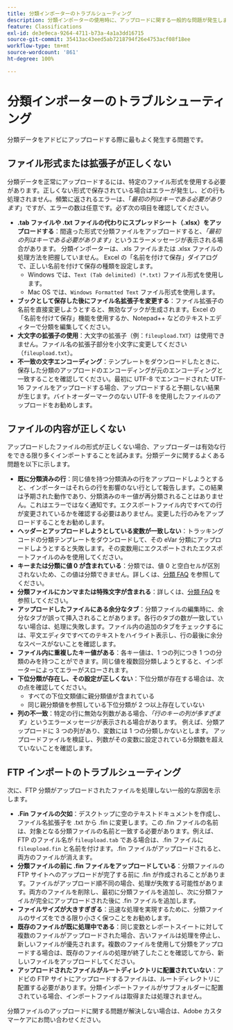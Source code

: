 ```yaml
---
title: 分類インポーターのトラブルシューティング
description: 分類インポーターの使用時に、アップロードに関する一般的な問題が発生します。
feature: Classifications
exl-id: de3e9eca-9264-4711-b73a-4a1a3dd16715
source-git-commit: 35413ac43eed5ab7218794f26e4753acf08f18ee
workflow-type: tm+mt
source-wordcount: '861'
ht-degree: 100%

---
```


# 分類インポーターのトラブルシューティング

分類データをアドビにアップロードする際に最もよく発生する問題です。

## ファイル形式または拡張子が正しくない

分類データを正常にアップロードするには、特定のファイル形式を使用する必要があります。正しくない形式で保存されている場合はエラーが発生し、どの行も処理されません。頻繁に返されるエラーは、「*最初の列はキーである必要があります*」ですが、エラーの数は任意です。必ず次の項目を確認してください。

* **.tab ファイルや .txt ファイルの代わりにスプレッドシート（.xlsx）をアップロードする**：間違った形式で分類ファイルをアップロードすると、*「最初の列はキーである必要があります」*&#x200B;というエラーメッセージが表示される場合があります。 分類インポーターは、.xls ファイルまたは .xlsx ファイルの処理方法を把握していません。 Excel の「名前を付けて保存」ダイアログで、正しい名前を付けて保存の種類を設定します。
   * Windows では、`Text (Tab delimited) (*.txt)` ファイル形式を使用します。
   * Mac OS では、`Windows Formatted Text` ファイル形式を使用します。
* **ブックとして保存した後にファイル名拡張子を変更する**：ファイル拡張子の名前を直接変更しようとすると、無効なブックが生成されます。Excel の「名前を付けて保存」機能を使用するか、Notepad++ などのテキストエディターで分類を編集してください。
* **大文字の拡張子の使用**：大文字の拡張子（例：`fileupload.TXT`）は使用できません。ファイル名の拡張子部分を小文字に変更してください（`fileupload.txt`）。
* **不一致の文字エンコーディング**：テンプレートをダウンロードしたときに、保存した分類のアップロードのエンコーディングが元のエンコーディングと一致することを確認してください。最初に UTF-8 でエンコードされた UTF-16 ファイルをアップロードする場合、アップロードすると予期しない結果が生じます。バイトオーダーマークのない UTF-8 を使用したファイルのアップロードをお勧めします。

## ファイルの内容が正しくない

アップロードしたファイルの形式が正しくない場合、アップローダーは有効な行をできる限り多くインポートすることを試みます。分類データに関するよくある問題を以下に示します。

* **既に分類済みの行**：同じ値を持つ分類済みの行をアップロードしようとすると、インポーターはそれらの行を影響のない行として報告します。この結果は予期された動作であり、分類済みのキー値が再分類されることはありません。これはエラーではなく通知です。エクスポートファイル内ですべての行が変更されているかを確認する必要はありません。変更した行のみをアップロードすることをお勧めします。
* **ヘッダーとアップロードしようとしている変数が一致しない**：トラッキングコードの分類テンプレートをダウンロードして、その eVar 分類にアップロードしようとすると失敗します。その変数用にエクスポートされたエクスポートファイルのみを使用してください。
* **キーまたは分類に値 0 が含まれている**：分類では、値 0 と空白セルが区別されないため、この値は分類できません。詳しくは、[分類 FAQ](../faq.md) を参照してください。
* **分類ファイルにカンマまたは特殊文字が含まれる**：詳しくは、[分類 FAQ](../faq.md) を参照してください。
* **アップロードしたファイルにある余分なタブ**：分類ファイルの編集時に、余分なタブが誤って挿入されることがあります。各行のタブの数が一致していない場合は、処理に失敗します。ファイル内の追加のタブをチェックするには、平文エディタですべてのテキストをハイライト表示し、行の最後に余分なスペースがないことを確認します。
* **ファイル内に重複したキー値がある**：各キー値は、1 つの列につき 1 つの分類のみを持つことができます。同じ値を複数回分類しようとすると、インポーターによってエラーがスローされます。
* **下位分類が存在し、その設定が正しくない**：下位分類が存在する場合は、次の点を確認してください。
   * すべての下位文類値に親分類値が含まれている
   * 同じ親分類値を参照している下位分類が 2 つ以上存在していない
* **列の不一致**：特定の行に無効な列数がある場合、*「行のキーの列が多すぎます」*&#x200B;というエラーメッセージが表示される場合があります。 例えば、分類アップロードに 3 つの列があり、変数には 1 つの分類しかないとします。 アップロードファイルを検証し、列数がその変数に設定されている分類数を超えていないことを確認します。

## FTP インポートのトラブルシューティング

次に、FTP 分類がアップロードされたファイルを処理しない一般的な原因を示します。

* **.Fin ファイルの欠如**：デスクトップに空のテキストドキュメントを作成し、ファイル名拡張子を .txt から .fin に変更します。この .fin ファイルの名前は、対象となる分類ファイルの名前と一致する必要があります。例えば、FTP のファイル名が `fileupload.tab` である場合は、.fin ファイルに `fileupload.fin` と名前を付けます。.fin ファイルがアップロードされると、両方のファイルが消えます。
* **分類ファイルの前に .fin ファイルをアップロードしている**：分類ファイルの FTP サイトへのアップロードが完了する前に .fin が作成されることがあります。ファイルがアップロード順不同の場合、処理が失敗する可能性があります。両方のファイルを削除し、最初に分類ファイルを追加し、次に分類ファイルが完全にアップロードされた後に .fin ファイルを追加します。
* **ファイルサイズが大きすぎぎる**：迅速な処理を実現するために、分類ファイルのサイズをできる限り小さく保つことをお勧めします。
* **既存のファイルが既に処理中である**：同じ変数とレポートスイートに対して複数のファイルがアップロードされた場合、古いファイルは処理を停止し、新しいファイルが優先されます。複数のファイルを使用して分類をアップロードする場合は、既存のファイルの処理が終了したことを確認してから、新しいファイルをアップロードしてください。
* **アップロードされたファイルがルートディレクトリに配置されていない**：アドビの FTP サイトにアップロードするファイルは、ルートディレクトリに配置する必要があります。分類インポートファイルがサブフォルダーに配置されている場合、インポートファイルは取得または処理されません。

分類ファイルのアップロードに関する問題が解決しない場合は、Adobe カスタマーケアにお問い合わせください。
